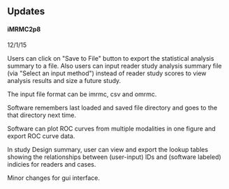 <h2>Updates</h2>

<h4>iMRMC2p8</h4>
<it>12/1/15</it>

Users can click on "Save to File" button to export the statistical analysis summary to a file. Also users can input reader study analysis summary file (via "Select an input method") instead of reader study scores to view analysis results and size a future study.

The input file format can be imrmc, csv and omrmc.

Software remembers last loaded and saved file directory and goes to the that directory next time.

Software can plot ROC curves from multiple modalities in one figure and export ROC curve data.

In study Design summary, user can view and export the lookup tables showing the relationships between (user-input) IDs and (software labeled) indicies for readers and cases.

Minor changes for gui interface.
